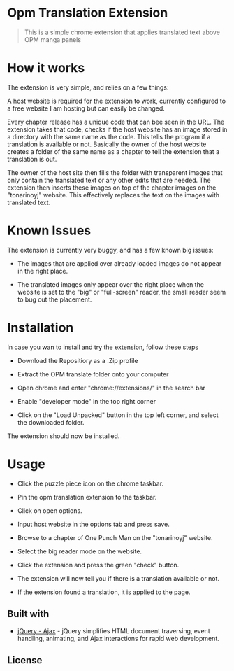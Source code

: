 

# Opm Translation Extension

> This is a simple chrome extension that applies translated text above OPM manga panels




# How it works


The extension is very simple, and relies on a few things:

A host website is required for the extension to work, currently configured to a free website I am hosting but can easily be changed.

Every chapter release has a unique code that can bee seen in the URL. The extension takes that code, checks if the host website has an image stored in a directory with the same name as the code. This tells the program if a translation is available or not. Basically the owner of the host website creates a folder of the same name as a chapter to tell the extension that a translation is out.

The owner of the host site then fills the folder with transparent images that only contain the translated text or any other edits that are needed. The extension then inserts these images on top of the chapter images on the "tonarinoyj" website. This effectively replaces the text on the images with translated text.

# Known Issues

The extension is currently very buggy, and has a few known big issues:

- The images that are applied over already loaded images do not appear in the right place.

- The translated images only appear over the right place when the website is set to the "big" or "full-screen" reader, the small reader seem to bug out the placement.

# Installation

In case you wan to install and try the extension, follow these steps

- Download the Repositiory as a .Zip profile

- Extract the OPM translate folder onto your computer

- Open chrome and enter "chrome://extensions/" in the search bar

- Enable "developer mode" in the top right corner

- Click on the "Load Unpacked" button in the top left corner, and select the downloaded folder.

The extension should now be installed.

# Usage

- Click the puzzle piece icon on the chrome taskbar.

- Pin the opm translation extension to the taskbar.

- Click on open options.

- Input host website in the options tab and press save.

- Browse to a chapter of One Punch Man on the "tonarinoyj" website.

- Select the big reader mode on the website.

- Click the extension and press the green "check" button.

- The extension will now tell you if there is a translation available or not.

- If the extension found a translation, it is applied to the page.



## Built with

- [jQuery - Ajax](http://www.w3schools.com/jquery/jquery_ref_ajax.asp) - jQuery simplifies HTML document traversing, event handling, animating, and Ajax interactions for rapid web development.

## License
